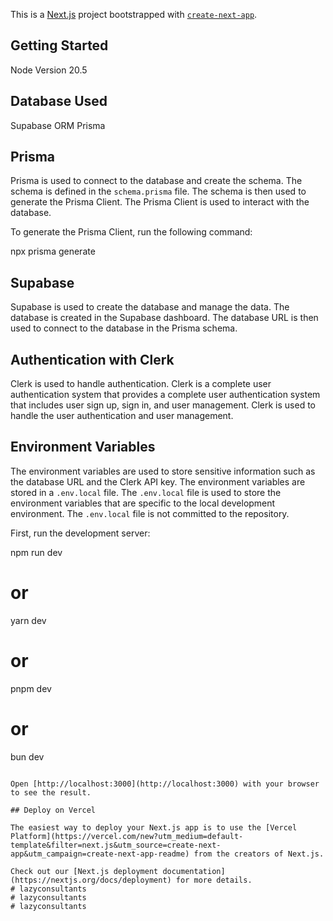 This is a [Next.js](https://nextjs.org/) project bootstrapped with [`create-next-app`](https://github.com/vercel/next.js/tree/canary/packages/create-next-app).

## Getting Started

Node Version 20.5

## Database Used

Supabase
ORM Prisma

## Prisma

Prisma is used to connect to the database and create the schema. The schema is defined in the `schema.prisma` file. The schema is then used to generate the Prisma Client. The Prisma Client is used to interact with the database.

To generate the Prisma Client, run the following command:

npx prisma generate

## Supabase

Supabase is used to create the database and manage the data. The database is created in the Supabase dashboard. The database URL is then used to connect to the database in the Prisma schema.

## Authentication with Clerk

Clerk is used to handle authentication. Clerk is a complete user authentication system that provides a complete user authentication system that includes user sign up, sign in, and user management. Clerk is used to handle the user authentication and user management.

## Environment Variables

The environment variables are used to store sensitive information such as the database URL and the Clerk API key. The environment variables are stored in a `.env.local` file. The `.env.local` file is used to store the environment variables that are specific to the local development environment. The `.env.local` file is not committed to the repository.

First, run the development server:

npm run dev
# or
yarn dev
# or
pnpm dev
# or
bun dev
```

Open [http://localhost:3000](http://localhost:3000) with your browser to see the result.

## Deploy on Vercel

The easiest way to deploy your Next.js app is to use the [Vercel Platform](https://vercel.com/new?utm_medium=default-template&filter=next.js&utm_source=create-next-app&utm_campaign=create-next-app-readme) from the creators of Next.js.

Check out our [Next.js deployment documentation](https://nextjs.org/docs/deployment) for more details.
# lazyconsultants
# lazyconsultants
# lazyconsultants
